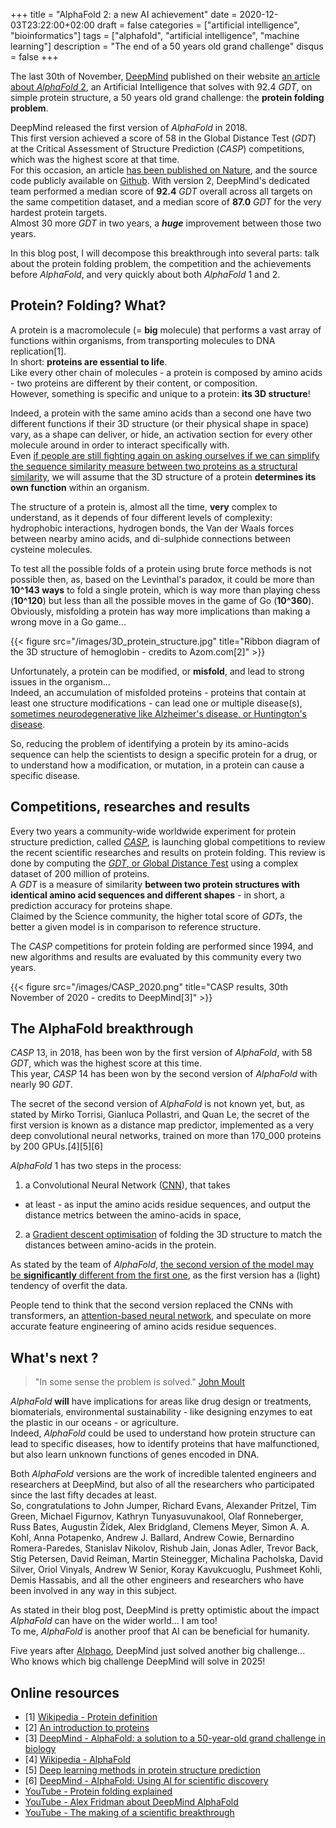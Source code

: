 +++
title = "AlphaFold 2: a new AI achievement"
date = 2020-12-03T23:22:00+02:00
draft = false
categories = ["artificial intelligence", "bioinformatics"]
tags = ["alphafold", "artificial intelligence", "machine learning"]
description = "The end of a 50 years old grand challenge"
disqus = false
+++

The last 30th of November, [DeepMind](https://deepmind.com/) published on their website 
[an article about _AlphaFold_ 2](https://deepmind.com/blog/article/alphafold-a-solution-to-a-50-year-old-grand-challenge-in-biology), 
an Artificial Intelligence that solves with 92.4 _GDT_, on simple protein structure, a 50 years old grand challenge: the **protein folding problem**.

DeepMind released the first version of _AlphaFold_ in 2018.  
This first version achieved a score of 58 in the Global Distance Test (_GDT_) at the Critical Assessment of Structure Prediction (_CASP_) competitions, which was the highest score at that time.  
For this occasion, an article [has been published on Nature](https://www.nature.com/articles/s41586-019-1923-7.epdf?author_access_token=Z_KaZKDqtKzbE7Wd5HtwI9RgN0jAjWel9jnR3ZoTv0MCcgAwHMgRx9mvLjNQdB2TlQQaa7l420UCtGo8vYQ39gg8lFWR9mAZtvsN_1PrccXfIbc6e-tGSgazNL_XdtQzn1PHfy21qdcxV7Pw-k3htw%3D%3D), and the source code publicly available on [Github](https://github.com/deepmind/deepmind-research/tree/master/alphafold_casp13).
With version 2, DeepMind's dedicated team performed a median score of **92.4** _GDT_ overall across all targets on the same competition dataset, and a median score of **87.0** _GDT_ for the very hardest protein targets.  
Almost 30 more _GDT_ in two years, a ***huge*** improvement between those two years.

In this blog post, I will decompose this breakthrough into several parts: talk about the protein folding problem, the competition and the achievements before _AlphaFold_, and very quickly about both _AlphaFold_ 1 and 2.

## Protein? Folding? What?

A protein is a macromolecule (= **big** molecule) that performs a vast array of functions within organisms, 
from transporting molecules to DNA replication[1].  
In short: **proteins are essential to life**.  
Like every other chain of molecules - a protein is composed by amino acids - two proteins are different by their content, or composition.  
However, something is specific and unique to a protein: **its 3D structure**!

Indeed, a protein with the same amino acids than a second one have two different functions if their 3D structure (or their physical shape in space) vary, as
a shape can deliver, or hide, an activation section for every other molecule around in order to interact specifically with.  
Even [if people are still fighting again on asking ourselves if we can simplify the sequence similarity measure between two proteins as a structural similarity](https://www.researchgate.net/post/Does_sequence_similarity_between_two_proteins_mean_structural_similarity), we will 
assume that the 3D structure of a protein **determines its own function** within an organism.

The structure of a protein is, almost all the time, **very** complex to understand, as it depends of four different levels of
complexity: hydrophobic interactions, hydrogen bonds, the Van der Waals forces between nearby amino acids, 
and di-sulphide connections between cysteine molecules.

To test all the possible folds of a protein using brute force methods is not possible then, as, based on the Levinthal's paradox,
it could be more than **10^143 ways** to fold a single protein, which is way more than playing chess (**10^120**) but less than all
the possible moves in the game of Go (**10^360**).  
Obviously, misfolding a protein has way more implications than making a wrong move in a Go game...

{{< figure src="/images/3D_protein_structure.jpg" title="Ribbon diagram of the 3D structure of hemoglobin - credits to Azom.com[2]" >}}

Unfortunately, a protein can be modified, or **misfold**, and lead to strong issues in the organism...  
Indeed, an accumulation of misfolded proteins - proteins that contain at least one structure modifications - 
can lead one or multiple disease(s), [sometimes neurodegenerative like Alzheimer's disease, or Huntington's disease](https://www.nature.com/scitable/topicpage/protein-misfolding-and-degenerative-diseases-14434929/).

So, reducing the problem of identifying a protein by its amino-acids sequence can help the scientists to design a specific protein
for a drug, or to understand how a modification, or mutation, in a protein can cause a specific disease.

## Competitions, researches and results

Every two years a community-wide worldwide experiment for protein structure prediction, called [_CASP_](https://en.wikipedia.org/wiki/CASP),
is launching global competitions to review the recent scientific researches and results on protein folding.
This review is done by computing the [_GDT_, or *G*lobal *D*istance *T*est](https://en.wikipedia.org/wiki/Global_distance_test) using a 
complex dataset of 200 million of proteins.  
A _GDT_ is a measure of similarity **between two protein structures with identical amino acid sequences and different shapes** - in short, 
a prediction accuracy for proteins shape.  
Claimed by the Science community, the higher total score of _GDTs_, the better a given model is in comparison to reference structure.

The _CASP_ competitions for protein folding are performed since 1994, and new algorithms and results are evaluated
 by this community every two years.

{{< figure src="/images/CASP_2020.png" title="CASP results, 30th November of 2020 - credits to DeepMind[3]" >}}

## The AlphaFold breakthrough

_CASP_ 13, in 2018, has been won by the first version of _AlphaFold_, with 58 _GDT_, which was the highest score at this time.  
This year, _CASP_ 14 has been won by the second version of _AlphaFold_ with nearly 90 _GDT_.

The secret of the second version of _AlphaFold_ is not known yet, but, as stated by Mirko Torrisi, Gianluca Pollastri, and Quan Le,
 the secret of the first version is known as a distance map predictor, implemented as a very deep convolutional neural networks,
trained on more than 170_000 proteins by 200 GPUs.[4][5][6]  

_AlphaFold_ 1 has two steps in the process:
1. a Convolutional Neural Network ([CNN](https://en.wikipedia.org/wiki/Convolutional_neural_network)), that takes 
- at least - as input the amino acids residue sequences, and output the distance metrics between the amino-acids in space,  
2. a [Gradient descent optimisation](https://en.wikipedia.org/wiki/Gradient_descent) of folding the 3D structure to 
match the distances between amino-acids in the protein.

As stated by the team of _AlphaFold_, [the second version of the model may be **significantly** different from the first one](https://fortune.com/2020/12/01/lessons-from-deepminds-a-i-breakthrough-eye-on-ai/), as the first version has a (light) tendency of overfit the data.

People tend to think that the second version replaced the CNNs with transformers, an [attention-based neural network](https://towardsdatascience.com/intuitive-understanding-of-attention-mechanism-in-deep-learning-6c9482aecf4f), and speculate on more accurate feature engineering 
of amino acids residue sequences.

## What's next ?

> "In some sense the problem is solved."
[John Moult](https://www.nature.com/articles/d41586-020-03348-4)

_AlphaFold_ **will** have implications for areas like drug design or treatments, biomaterials, environmental sustainability - like 
designing enzymes to eat the plastic in our oceans - or agriculture.  
Indeed, _AlphaFold_ could be used to understand how protein structure can lead to specific diseases, how to identify proteins
 that have malfunctioned, but also learn unknown functions of genes encoded in DNA.

Both _AlphaFold_ versions are the work of incredible talented engineers and researchers at DeepMind, but also
of all the researchers who participated since the last fifty decades at least.  
So, congratulations to John Jumper, Richard Evans, Alexander Pritzel, Tim Green, Michael Figurnov, 
Kathryn Tunyasuvunakool, Olaf Ronneberger, Russ Bates, Augustin Žídek, Alex Bridgland, Clemens Meyer, Simon A. A. Kohl, 
Anna Potapenko, Andrew J. Ballard, Andrew Cowie, Bernardino Romera-Paredes, Stanislav Nikolov, Rishub Jain, Jonas Adler, 
Trevor Back, Stig Petersen, David Reiman, Martin Steinegger, Michalina Pacholska, David Silver, Oriol Vinyals,
Andrew W Senior, Koray Kavukcuoglu, Pushmeet Kohli, Demis Hassabis, and all the other engineers and researchers
who have been involved in any way in this subject.

As stated in their blog post, DeepMind is pretty optimistic about the impact _AlphaFold_ can have on the wider world... I am too!  
To me, _AlphaFold_ is another proof that AI can be beneficial for humanity.

Five years after [Alphago](https://deepmind.com/research/case-studies/alphago-the-story-so-far), DeepMind just solved another 
big challenge... Who knows which big challenge DeepMind will solve in 2025!

## Online resources

* [1] [Wikipedia - Protein definition](https://en.wikipedia.org/wiki/Protein)
* [2] [An introduction to proteins](https://www.azom.com/article.aspx?ArticleID=11177)
* [3] [DeepMind - AlphaFold: a solution to a 50-year-old grand challenge in biology](https://deepmind.com/blog/article/alphafold-a-solution-to-a-50-year-old-grand-challenge-in-biology)
* [4] [Wikipedia - AlphaFold](https://en.wikipedia.org/wiki/AlphaFold)
* [5] [Deep learning methods in protein structure prediction](https://www.ncbi.nlm.nih.gov/pmc/articles/PMC7305407/)
* [6] [DeepMind - AlphaFold: Using AI for scientific discovery](https://deepmind.com/blog/article/AlphaFold-Using-AI-for-scientific-discovery)
* [YouTube - Protein folding explained](https://www.youtube.com/watch?v=KpedmJdrTpY&t=7s)
* [YouTube - Alex Fridman about DeepMind AlphaFold](https://www.youtube.com/watch?v=W7wJDJ56c88)
* [YouTube - The making of a scientific breakthrough](https://www.youtube.com/watch?v=gg7WjuFs8F4)

